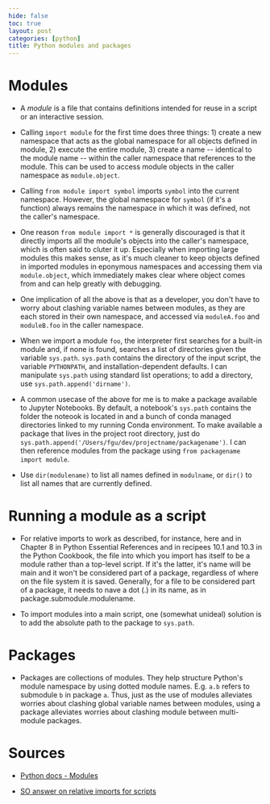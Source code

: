 ```yaml
---
hide: false
toc: true
layout: post
categories: [python]
title: Python modules and packages
---
```


# Modules

- A *module* is a file that contains definitions intended for reuse in a script
  or an interactive session.

- Calling `import module` for the first time does three things: 1) create a new
  namespace that acts as the global namespace for all objects defined in module,
  2) execute the entire module, 3) create a name -- identical to the module name -- within the caller namespace that references to the module. This can be used to access module objects in the caller namespace as `module.object`.

- Calling `from module import symbol` imports `symbol` into the current namespace. However, the global namespace for `symbol` (if it's a function) always remains the namespace in which it was defined, not the caller's namespace.

- One reason `from module import *` is generally discouraged is that it directly imports all the module's objects into the caller's namespace, which is often said to cluter it up. Especially when importing large modules this makes sense, as it's much cleaner to keep objects defined in imported modules in eponymous namespaces and accessing them via `module.object`, which immediately makes clear where object comes from and can help greatly with debugging.

- One implication of all the above is that as a developer, you don't have to
  worry about clashing variable names between modules, as they are each stored
  in their own namespace, and accessed via `moduleA.foo` and `moduleB.foo` in
  the caller namespace.

- When we import a module `foo`, the interpreter first searches for a built-in
  module and, if none is found, searches a list of directories given the
  variable `sys.path`. `sys.path` contains the directory of the input script,
  the variable `PYTHONPATH`, and installation-dependent defaults. I can
  manipulate `sys.path` using standard list operations; to add a directory, use
  `sys.path.append('dirname')`.

- A common usecase of the above for me is to make a package available to Jupyter
  Notebooks. By default, a notebook's `sys.path` contains the folder the noteook
  is located in and a bunch of conda managed directories linked to my running
  Conda environment. To make available a package that lives in the project root
  directory, just do
  `sys.path.append('/Users/fgu/dev/projectname/packagename')`. I can then
  reference modules from the package using `from packagename import module`.

- Use `dir(modulename)` to list all names defined in `modulname`, or `dir()` to
  list all names that are currently defined.


# Running a module as a script

- For relative imports to work as described, for instance, here and in Chapter 8 in Python Essential References and in recipees 10.1 and 10.3 in the Python Cookbook, the file into which you import has itself to be a module rather than a top-level script. If it's the latter, it's name will be main and it won't be considered part of a package, regardless of where on the file system it is saved. Generally, for a file to be considered part of a package, it needs to nave a dot (.) in its name, as in package.submodule.modulename.

- To import modules into a main script, one (somewhat unideal) solution is to
  add the absolute path to the package to `sys.path`.


# Packages

- Packages are collections of modules. They help structure Python's module namespace by using dotted module
  names. E.g. `a.b` refers to submodule `b` in package `a`. Thus, just as the
  use of modules alleviates worries about clashing global variable names between
  modules, using a package alleviates worries about clashing module between
  multi-module packages.



# Sources

- [Python docs -
  Modules](https://docs.python.org/3/tutorial/modules.html#executing-modules-as-scripts)

- [SO answer on relative imports for
  scripts](https://stackoverflow.com/questions/14132789/relative-imports-in-python-2-7/14132912#14132912)


